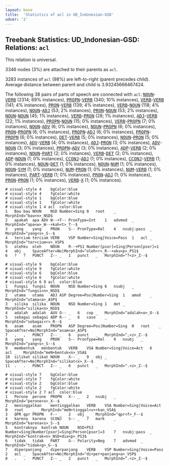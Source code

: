 ```yaml
---
layout: base
title:  'Statistics of acl in UD_Indonesian-GSD'
udver: '2'
---
```


## Treebank Statistics: UD_Indonesian-GSD: Relations: `acl`

This relation is universal.

3346 nodes (3%) are attached to their parents as `acl`.

3283 instances of `acl` (98%) are left-to-right (parent precedes child).
Average distance between parent and child is 3.93245666467424.

The following 38 pairs of parts of speech are connected with `acl`: <tt><a href="id_gsd-pos-NOUN.html">NOUN</a></tt>-<tt><a href="id_gsd-pos-VERB.html">VERB</a></tt> (2314; 69% instances), <tt><a href="id_gsd-pos-PROPN.html">PROPN</a></tt>-<tt><a href="id_gsd-pos-VERB.html">VERB</a></tt> (340; 10% instances), <tt><a href="id_gsd-pos-VERB.html">VERB</a></tt>-<tt><a href="id_gsd-pos-VERB.html">VERB</a></tt> (141; 4% instances), <tt><a href="id_gsd-pos-PRON.html">PRON</a></tt>-<tt><a href="id_gsd-pos-VERB.html">VERB</a></tt> (139; 4% instances), <tt><a href="id_gsd-pos-VERB.html">VERB</a></tt>-<tt><a href="id_gsd-pos-NOUN.html">NOUN</a></tt> (118; 4% instances), <tt><a href="id_gsd-pos-NOUN.html">NOUN</a></tt>-<tt><a href="id_gsd-pos-ADJ.html">ADJ</a></tt> (53; 2% instances), <tt><a href="id_gsd-pos-PRON.html">PRON</a></tt>-<tt><a href="id_gsd-pos-NOUN.html">NOUN</a></tt> (53; 2% instances), <tt><a href="id_gsd-pos-NOUN.html">NOUN</a></tt>-<tt><a href="id_gsd-pos-NOUN.html">NOUN</a></tt> (45; 1% instances), <tt><a href="id_gsd-pos-VERB.html">VERB</a></tt>-<tt><a href="id_gsd-pos-PRON.html">PRON</a></tt> (28; 1% instances), <tt><a href="id_gsd-pos-ADJ.html">ADJ</a></tt>-<tt><a href="id_gsd-pos-VERB.html">VERB</a></tt> (22; 1% instances), <tt><a href="id_gsd-pos-PROPN.html">PROPN</a></tt>-<tt><a href="id_gsd-pos-NOUN.html">NOUN</a></tt> (15; 0% instances), <tt><a href="id_gsd-pos-VERB.html">VERB</a></tt>-<tt><a href="id_gsd-pos-PROPN.html">PROPN</a></tt> (7; 0% instances), <tt><a href="id_gsd-pos-NOUN.html">NOUN</a></tt>-<tt><a href="id_gsd-pos-ADV.html">ADV</a></tt> (6; 0% instances), <tt><a href="id_gsd-pos-NOUN.html">NOUN</a></tt>-<tt><a href="id_gsd-pos-PROPN.html">PROPN</a></tt> (6; 0% instances), <tt><a href="id_gsd-pos-PRON.html">PRON</a></tt>-<tt><a href="id_gsd-pos-PROPN.html">PROPN</a></tt> (6; 0% instances), <tt><a href="id_gsd-pos-PROPN.html">PROPN</a></tt>-<tt><a href="id_gsd-pos-ADJ.html">ADJ</a></tt> (6; 0% instances), <tt><a href="id_gsd-pos-PROPN.html">PROPN</a></tt>-<tt><a href="id_gsd-pos-PROPN.html">PROPN</a></tt> (6; 0% instances), <tt><a href="id_gsd-pos-DET.html">DET</a></tt>-<tt><a href="id_gsd-pos-VERB.html">VERB</a></tt> (5; 0% instances), <tt><a href="id_gsd-pos-NOUN.html">NOUN</a></tt>-<tt><a href="id_gsd-pos-PRON.html">PRON</a></tt> (5; 0% instances), <tt><a href="id_gsd-pos-ADV.html">ADV</a></tt>-<tt><a href="id_gsd-pos-VERB.html">VERB</a></tt> (4; 0% instances), <tt><a href="id_gsd-pos-ADJ.html">ADJ</a></tt>-<tt><a href="id_gsd-pos-PRON.html">PRON</a></tt> (3; 0% instances), <tt><a href="id_gsd-pos-ADV.html">ADV</a></tt>-<tt><a href="id_gsd-pos-NOUN.html">NOUN</a></tt> (3; 0% instances), <tt><a href="id_gsd-pos-PROPN.html">PROPN</a></tt>-<tt><a href="id_gsd-pos-ADV.html">ADV</a></tt> (3; 0% instances), <tt><a href="id_gsd-pos-ADP.html">ADP</a></tt>-<tt><a href="id_gsd-pos-VERB.html">VERB</a></tt> (2; 0% instances), <tt><a href="id_gsd-pos-NOUN.html">NOUN</a></tt>-<tt><a href="id_gsd-pos-PART.html">PART</a></tt> (2; 0% instances), <tt><a href="id_gsd-pos-VERB.html">VERB</a></tt>-<tt><a href="id_gsd-pos-DET.html">DET</a></tt> (2; 0% instances), <tt><a href="id_gsd-pos-ADP.html">ADP</a></tt>-<tt><a href="id_gsd-pos-NOUN.html">NOUN</a></tt> (1; 0% instances), <tt><a href="id_gsd-pos-CCONJ.html">CCONJ</a></tt>-<tt><a href="id_gsd-pos-ADJ.html">ADJ</a></tt> (1; 0% instances), <tt><a href="id_gsd-pos-CCONJ.html">CCONJ</a></tt>-<tt><a href="id_gsd-pos-VERB.html">VERB</a></tt> (1; 0% instances), <tt><a href="id_gsd-pos-NOUN.html">NOUN</a></tt>-<tt><a href="id_gsd-pos-DET.html">DET</a></tt> (1; 0% instances), <tt><a href="id_gsd-pos-NOUN.html">NOUN</a></tt>-<tt><a href="id_gsd-pos-NUM.html">NUM</a></tt> (1; 0% instances), <tt><a href="id_gsd-pos-NOUN.html">NOUN</a></tt>-<tt><a href="id_gsd-pos-SYM.html">SYM</a></tt> (1; 0% instances), <tt><a href="id_gsd-pos-NUM.html">NUM</a></tt>-<tt><a href="id_gsd-pos-PRON.html">PRON</a></tt> (1; 0% instances), <tt><a href="id_gsd-pos-NUM.html">NUM</a></tt>-<tt><a href="id_gsd-pos-VERB.html">VERB</a></tt> (1; 0% instances), <tt><a href="id_gsd-pos-PART.html">PART</a></tt>-<tt><a href="id_gsd-pos-VERB.html">VERB</a></tt> (1; 0% instances), <tt><a href="id_gsd-pos-PRON.html">PRON</a></tt>-<tt><a href="id_gsd-pos-ADJ.html">ADJ</a></tt> (1; 0% instances), <tt><a href="id_gsd-pos-PRON.html">PRON</a></tt>-<tt><a href="id_gsd-pos-PRON.html">PRON</a></tt> (1; 0% instances), <tt><a href="id_gsd-pos-VERB.html">VERB</a></tt>-<tt><a href="id_gsd-pos-X.html">X</a></tt> (1; 0% instances).


~~~ conllu
# visual-style 4	bgColor:blue
# visual-style 4	fgColor:white
# visual-style 1	bgColor:blue
# visual-style 1	fgColor:white
# visual-style 1 4 acl	color:blue
1	Bau	bau	NOUN	NSD	Number=Sing	0	root	_	MorphInd=^bau<n>_NSD$
2	apakah	apa	ADV	W--+T--	PronType=Int	1	advmod	_	MorphInd=^apa<w>_W--+kah<t>_T--$
3	yang	yang	PRON	S--	PronType=Rel	4	nsubj:pass	_	MorphInd=^yang<s>_S--$
4	tercium	tercium	VERB	VSP	Number=Sing|Voice=Pass	1	acl	_	MorphInd=^ter+cium<v>_VSP$
5	olehku	oleh	NOUN	R--+PS1	Number[psor]=Sing|Person[psor]=1	4	obj	_	SpaceAfter=No|MorphInd=^oleh<r>_R--+aku<p>_PS1$
6	?	?	PUNCT	Z--	_	1	punct	_	MorphInd=^?<z>_Z--$

~~~


~~~ conllu
# visual-style 9	bgColor:blue
# visual-style 9	fgColor:white
# visual-style 6	bgColor:blue
# visual-style 6	fgColor:white
# visual-style 6 9 acl	color:blue
1	Fungsi	fungsi	NOUN	NSD	Number=Sing	6	nsubj	_	MorphInd=^fungsi<n>_NSD$
2	utama	utama	ADJ	ASP	Degree=Pos|Number=Sing	1	amod	_	MorphInd=^utama<a>_ASP$
3	silika	silika	NOUN	NSD	Number=Sing	1	det	_	MorphInd=^silika<n>_NSD$
4	adalah	adalah	AUX	O--	_	6	cop	_	MorphInd=^adalah<o>_O--$
5	sebagai	sebagai	ADP	R--	_	6	case	_	MorphInd=^sebagai<r>_R--$
6	asam	asam	PROPN	ASP	Degree=Pos|Number=Sing	0	root	_	SpaceAfter=No|MorphInd=^asam<a>_ASP$
7	,	,	PUNCT	Z--	_	6	punct	_	MorphInd=^,<z>_Z--$
8	yang	yang	PRON	S--	PronType=Rel	9	nsubj	_	MorphInd=^yang<s>_S--$
9	membentuk	menbentuk	VERB	VSA	Number=Sing|Voice=Act	6	acl	_	MorphInd=^meN+bentuk<n>_VSA$
10	silikat	silikat	NOUN	X--	_	9	obj	_	SpaceAfter=No|MorphInd=^silikat<x>_X--$
11	.	.	PUNCT	Z--	_	6	punct	_	MorphInd=^.<z>_Z--$

~~~


~~~ conllu
# visual-style 7	bgColor:blue
# visual-style 7	fgColor:white
# visual-style 2	bgColor:blue
# visual-style 2	fgColor:white
# visual-style 2 7 acl	color:blue
1	Perone	perone	PROPN	X--	_	2	nsubj	_	MorphInd=^perone<x>_X--$
2	meninggalkan	mentinggalkan	VERB	VSA	Number=Sing|Voice=Act	0	root	_	MorphInd=^meN+tinggal<v>+kan_VSA$
3	QPR	qpr	PROPN	F--	_	2	obj	_	MorphInd=^qpr<f>_F--$
4	karena	karena	SCONJ	S--	_	7	mark	_	MorphInd=^karena<s>_S--$
5	kontraknya	kontrak	NOUN	NSD+PS3	Number=Sing|Number[psor]=Sing|Person[psor]=3	7	nsubj:pass	_	MorphInd=^kontrak<n>_NSD+dia<p>_PS3$
6	tidak	tidak	PART	G--	Polarity=Neg	7	advmod	_	MorphInd=^tidak<g>_G--$
7	diperpanjang	diperpanjang	VERB	VSP	Number=Sing|Voice=Pass	2	acl	_	SpaceAfter=No|MorphInd=^di+per+panjang<a>_VSP$
8	.	.	PUNCT	Z--	_	2	punct	_	MorphInd=^.<z>_Z--$

~~~


